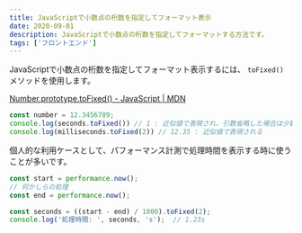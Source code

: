 ```yaml
---
title: JavaScriptで小数点の桁数を指定してフォーマット表示
date: 2020-09-01
description: JavaScriptで小数点の桁数を指定してフォーマットする方法です。
tags: ['フロントエンド']
---
```


JavaScriptで小数点の桁数を指定してフォーマット表示するには、 `toFixed()` メソッドを使用します。

[Number.prototype.toFixed() - JavaScript | MDN](https://developer.mozilla.org/ja/docs/Web/JavaScript/Reference/Global_Objects/Number/toFixed)

```js
const number = 12.3456789; 
console.log(seconds.toFixed()) // 1 : 近似値で表現され、引数省略した場合は少数点の桁数は0。
console.log(milliseconds.toFixed(2)) // 12.35 : 近似値で表現される
```

個人的な利用ケースとして、パフォーマンス計測で処理時間を表示する時に使うことが多いです。

```js
const start = performance.now();
// 何かしらの処理
const end = performance.now();

const seconds = ((start - end) / 1000).toFixed(2);
console.log('処理時間: ', seconds, 's');  // 1.23s 
```
